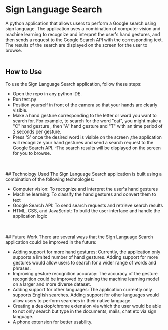 
# Sign Language Search
A python application that allows users to perform a Google search using sign language. The application uses a combination of computer vision and machine learning to recognize and interpret the user's hand gestures, and then sends a request to the Google Search API with the corresponding text. The results of the search are displayed on the screen for the user to browse.
<br>
<br>
## How to Use
To use the Sign Language Search application, follow these steps:

- Open the repo in any python IDE.
- Run test.py
- Position yourself in front of the camera so that your hands are clearly visible.
- Make a hand gesture corresponding to the letter or word you want to search for. For example, to search for the word "cat", you might make a "C" hand gesture , then "A" hand gesture and "T" with an time period of 2 seconds per gesture.
- Press 'S' once the desired word is visible on the screen ,the application will recognize your hand gestures and send a search request to the Google Search API.
-The search results will be displayed on the screen for you to browse.

<br>
<br>
 ## Technology Used
The Sign Language Search application is built using a combination of the following technologies:

- Computer vision: To recognize and interpret the user's hand gestures
- Machine learning: To classify the hand gestures and convert them to text
- Google Search API: To send search requests and retrieve search results
- HTML, CSS, and JavaScript: To build the user interface and handle the application logic
<br>
<br>
## Future Work
There are several ways that the Sign Language Search application could be improved in the future:

- Adding support for more hand gestures: Currently, the application only supports a limited number of hand gestures. Adding support for more gestures would allow users to search for a wider range of words and phrases.
- Improving gesture recognition accuracy: The accuracy of the gesture recognition could be improved by training the machine learning model on a larger and more diverse dataset.
- Adding support for other languages: The application currently only supports English searches. Adding support for other languages would allow users to perform searches in their native language.
- Creating a desktop/chrome extension via which the user would be able to not only search but type in the documents, mails, chat etc via sign language.
- A phone extension for better usability.
